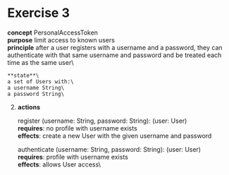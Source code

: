 # Exercise 3

**concept** PersonalAccessToken\
**purpose** limit access to known users\
**principle** after a user registers with a username and a password, they can authenticate with that same username and password and be treated each time as the same user\

    **state**\
    a set of Users with:\
    a username String\
    a password String\

2.  **actions**

    register (username: String, password: String): (user: User)\
    **requires**: no profile with username exists\
    **effects**: create a new User with the given username and password

    authenticate (username: String, password: String): (user: User)\
    **requires**: profile with username exists\
    **effects**: allows User access\
